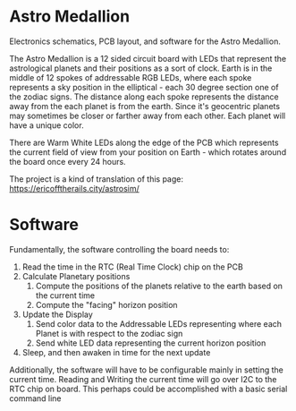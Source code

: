 # Astro Medallion

Electronics schematics, PCB layout, and software for the Astro Medallion.

The Astro Medallion is a 12 sided circuit board with LEDs that represent the astrological planets and their positions as a sort of clock. Earth is in the middle of 12 spokes of addressable RGB LEDs, where each spoke represents a sky position in the elliptical - each 30 degree section one of the zodiac signs. The distance along each spoke represents the distance away from the each planet is from the earth. Since it's geocentric planets may sometimes be closer or farther away from each other. Each planet will have a unique color.

There are Warm White LEDs along the edge of the PCB which represents the current field of view from your position on Earth - which rotates around the board once every 24 hours.

The project is a kind of translation of this page: https://ericofftherails.city/astrosim/


# Software

Fundamentally, the software controlling the board needs to:
1. Read the time in the RTC (Real Time Clock) chip on the PCB
2. Calculate Planetary positions
   1. Compute the positions of the planets relative to the earth based on the current time
   2. Compute the "facing" horizon position
3. Update the Display
   1. Send color data to the Addressable LEDs representing where each Planet is with respect to the zodiac sign
   2. Send white LED data representing the current horizon position
4. Sleep, and then awaken in time for the next update

Additionally, the software will have to be configurable mainly in setting the current time. Reading and Writing the current time will go over I2C to the RTC chip on board. This perhaps could be accomplished with a basic serial command line

